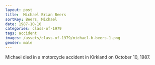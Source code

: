 ```yaml
---
layout: post
title:  Michael Brian Beers
sortKey: Beers, Michael
date: 1987-10-10
categories: class-of-1979
tags: accident
images: /assets/class-of-1979/michael-b-beers-1.png
gender: male
---
```

Michael died in a motorcycle accident in Kirkland on October 10, 1987.

